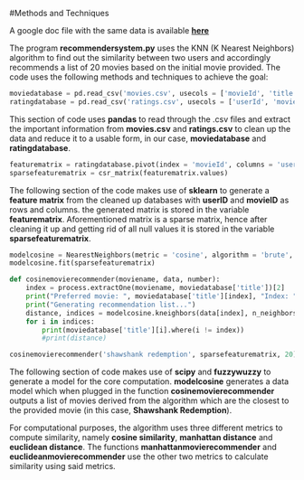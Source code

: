 #Methods and Techniques

A google doc file with the same data is available **[here](https://docs.google.com/document/d/1sP6r9h0Pb0AuJ0e1GrkxX7xuHBQTLcv0/edit?usp=sharing&ouid=117806499075101418555&rtpof=true&sd=true)**

The program **recommendersystem.py** uses the KNN (K Nearest Neighbors) algorithm to find out the similarity between two users and accordingly recommends a list of 20 movies based on the initial movie provided. The code uses the following methods and techniques to achieve the goal:

~~~python
moviedatabase = pd.read_csv('movies.csv', usecols = ['movieId', 'title'])
ratingdatabase = pd.read_csv('ratings.csv', usecols = ['userId', 'movieId', 'rating'])
~~~

This section of code uses **pandas** to read through the .csv files and extract the important information from **movies.csv** and **ratings.csv** to clean up the data and reduce it to a usable form, in our case, **moviedatabase** and **ratingdatabase**.

~~~python
featurematrix = ratingdatabase.pivot(index = 'movieId', columns = 'userId').fillna(0)
sparsefeaturematrix = csr_matrix(featurematrix.values)
~~~

The following section of the code makes use of **sklearn** to generate a **feature matrix** from the cleaned up databases with **userID** and **movieID** as rows and columns. the generated matrix is stored in the variable **featurematrix**. Aforementioned matrix is a sparse matrix, hence after cleaning it up and getting rid of all null values it is stored in the variable **sparsefeaturematrix**.

~~~python
modelcosine = NearestNeighbors(metric = 'cosine', algorithm = 'brute', n_neighbors = 25)
modelcosine.fit(sparsefeaturematrix)

def cosinemovierecommender(moviename, data, number):
    index = process.extractOne(moviename, moviedatabase['title'])[2]
    print("Preferred movie: ", moviedatabase['title'][index], "Index: " , index)
    print("Generating recommendation list...")
    distance, indices = modelcosine.kneighbors(data[index], n_neighbors = number)
    for i in indices:
        print(moviedatabase['title'][i].where(i != index))
        #print(distance)

cosinemovierecommender('shawshank redemption', sparsefeaturematrix, 20)
~~~
  The following section of code makes use of **scipy** and **fuzzywuzzy** to generate a model for the core computation. **modelcosine** generates a data model which when plugged in the function **cosinemovierecommender** outputs a list of movies derived from the algorithm which are the closest to the provided movie (in this case, **Shawshank Redemption**).

  For computational purposes, the algorithm uses three different metrics to compute similarity, namely **cosine similarity**, **manhattan distance** and **euclidean distance**. The functions **manhattanmovierecommender** and **euclideanmovierecommender** use the other two metrics to calculate similarity using said metrics.
